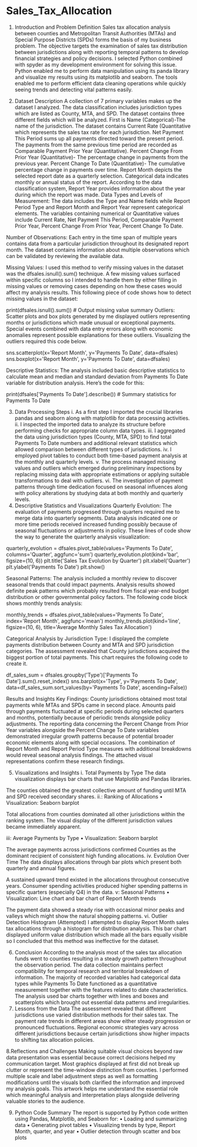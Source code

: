 # Sales_Tax_Allocation
1.	Introduction and Problem Definition
Sales tax allocation analysis between counties and Metropolitan Transit Authorities (MTAs) and Special Purpose Districts (SPDs) forms the basis of my business problem. The objective targets the examination of sales tax distribution between jurisdictions along with reporting temporal patterns to develop financial strategies and policy decisions.
I selected Python combined with spyder as my development environment for solving this issue. Python enabled me to perform data manipulation using its panda library and visualize my results using its matplotlib and seaborn. The tools enabled me to perform efficient data cleaning operations while quickly seeing trends and detecting vital patterns easily.

2.	Dataset Description
A collection of 7 primary variables makes up the dataset I analyzed.
The data classification includes jurisdiction types which are listed as County, MTA, and SPD.
The dataset contains three different fields which will be analyzed. First is Name (Categorical)-The name of the jurisdiction.
The dataset contains Current Rate (Quantitative which represents the sales tax rate for each jurisdiction.
Net Payment This Period sums up all payments directed toward the present period.
The payments from the same previous time period are recorded as Comparable Payment Prior Year (Quantitative).
Percent Change From Prior Year (Quantitative)- The percentage change in payments from the previous year.
Percent Change To Date (Quantitative)- The cumulative percentage change in payments over time.
Report Month depicts the selected report date as a quarterly selection.
Categorical data indicates monthly or annual status of the report.
According to the data classification system, Report Year provides information about the year during which the report was made.
Data Types and Levels of Measurement:
The data includes the Type and Name fields while Report Period Type and Report Month and Report Year represent categorical elements.
The variables containing numerical or Quantitative values include Current Rate, Net Payment This Period, Comparable Payment Prior Year, Percent Change From Prior Year, Percent Change To Date.

Number of Observations:
Each entry in the time span of multiple years contains data from a particular jurisdiction throughout its designated report month. The dataset contains information about multiple observations which can be validated by reviewing the available data.

Missing Values:
I used this method to verify missing values in the dataset was the dfsales.isnull().sum() technique. A few missing values surfaced within specific columns so I intended to handle them by either filling in missing values or removing cases depending on how these cases would affect my analysis results. This following piece of code shows how to detect missing values in the dataset:

print(dfsales.isnull().sum())  # Output missing value summary
Outliers:
Scatter plots and box plots generated by me displayed outliers representing months or jurisdictions which made unusual or exceptional payments. Special events combined with data entry errors along with economic anomalies represent possible explanations for these outliers. Visualizing the outliers required this code below.

sns.scatterplot(x='Report Month', y='Payments To Date', data=dfsales)
sns.boxplot(x='Report Month', y='Payments To Date', data=dfsales)

Descriptive Statistics:
The analysis included basic descriptive statistics to calculate mean and median and standard deviation from Payments To Date variable for distribution analysis. Here’s the code for this:

print(dfsales['Payments To Date'].describe())  # Summary statistics for Payments To Date

3. Data Processing Steps
i.	As a first step I imported the crucial libraries pandas and seaborn along with matplotlib for data processing activities.
ii.	I inspected the imported data to analyze its structure before performing checks for appropriate column data types.
iii.	I aggregated the data using jurisdiction types (County, MTA, SPD) to find total Payments To Date numbers and additional relevant statistics which allowed comparison between different types of jurisdictions.
iv.	I employed pivot tables to conduct both time-based payment analysis at the monthly and quarterly levels.
v.	The process managed missing values and outliers which emerged during preliminary inspections by replacing missing data with appropriate estimations or applying suitable transformations to deal with outliers.
vi.	 The investigation of payment patterns through time dedication focused on seasonal influences along with policy alterations by studying data at both monthly and quarterly levels.
4. Descriptive Statistics and Visualizations
Quarterly Evolution:
The evaluation of payments progressed through quarters required me to merge data into quarterly segments. Data analysis indicated one or more time periods received increased funding possibly because of seasonal fluctuations or adjustments in policy. These lines of code show the way to generate the quarterly analysis visualization:

quarterly_evolution = dfsales.pivot_table(values='Payments To Date', columns='Quarter', aggfunc='sum')
quarterly_evolution.plot(kind='bar', figsize=(10, 6))
plt.title('Sales Tax Evolution by Quarter')
plt.xlabel('Quarter')
plt.ylabel('Payments To Date')
plt.show()

Seasonal Patterns:
The analysis included a monthly review to discover seasonal trends that could impact payments. Analysis results showed definite peak patterns which probably resulted from fiscal year-end budget distribution or other governmental policy factors. The following code block shows monthly trends analysis:

monthly_trends = dfsales.pivot_table(values='Payments To Date', index='Report Month', aggfunc='mean')
monthly_trends.plot(kind='line', figsize=(10, 6), title='Average Monthly Sales Tax Allocation')

Categorical Analysis by Jurisdiction Type:
I displayed the complete payments distribution between County and MTA and SPD jurisdiction categories. The assessment revealed that County jurisdictions acquired the biggest portion of total payments. This chart requires the following code to create it.

df_sales_sum = dfsales.groupby('Type')['Payments To Date'].sum().reset_index()
sns.barplot(x='Type', y='Payments To Date', data=df_sales_sum.sort_values(by='Payments To Date', ascending=False))

Results and Insights
Key Findings:
County jurisdictions obtained most total payments while MTAs and SPDs came in second place.
Amounts paid through payments fluctuated at specific periods during selected quarters and months, potentially because of periodic trends alongside policy adjustments.
The reporting data concerning the Percent Change from Prior Year variables alongside the Percent Change To Date variables demonstrated irregular growth patterns because of potential broader economic elements along with special occasions.
The combination of Report Month and Report Period Type measures with additional breakdowns would reveal seasonal analysis findings.
The attached visual representations confirm these research findings.

5. Visualizations and Insights
i. Total Payments by Type
The data visualization displays bar charts that use Matplotlib and Pandas libraries.

 
The counties obtained the greatest collective amount of funding until MTA and SPD received secondary shares.
ii.: Ranking of Allocations
•	Visualization: Seaborn barplot

 
Total allocations from counties dominated all other jurisdictions within the ranking system. The visual display of the different jurisdiction values became immediately apparent.

iii: Average Payments by Type
•	Visualization: Seaborn barplot
  
The average payments across jurisdictions confirmed Counties as the dominant recipient of consistent high funding allocations.
iv. Evolution Over Time
The data displays allocations through bar plots which present both quarterly and annual figures.

 
 
A sustained upward trend existed in the allocations throughout consecutive years. Consumer spending activities produced higher spending patterns in specific quarters (especially Q4) in the data.
v: Seasonal Patterns
•	Visualization: Line chart and bar chart of Report Month trends

 
 
The payment data showed a steady rise with occasional minor peaks and valleys which might show the natural shopping patterns.
vi. Outlier Detection
Histogram (Attempted)
I attempted to display Report Month sales tax allocations through a histogram for distribution analysis. This bar chart displayed uniform value distribution which made all the bars equally visible so I concluded that this method was ineffective for the dataset.
 


6. Conclusion
According to the analysis most of the sales tax allocation funds went to counties resulting in a steady growth pattern throughout the observation period. The data collection maintains perfect compatibility for temporal research and territorial breakdown of information. The majority of recorded variables had categorical data types while Payments To Date functioned as a quantitative measurement together with the features related to date characteristics. The analysis used bar charts together with lines and boxes and scatterplots which brought out essential data patterns and irregularities.
7. Lessons from the Data
The assessment revealed that different jurisdictions use varied distribution methods for their sales tax. The payment rate trends in different areas show either steady progression or pronounced fluctuations. Regional economic strategies vary across different jurisdictions because certain  jurisdictions show higher impacts to shifting tax allocation policies.

8.Reflections and Challenges
Making suitable visual choices beyond raw data presentation was essential because correct decisions helped my communication target. Most graphics displayed at first did not break up clutter or represent the time-window distinction from counties. I performed multiple scale and label adjustment steps as well as formatting modifications until the visuals both clarified the information and improved my analysis goals. This artwork helps me understand the essential role which meaningful analysis and interpretation plays alongside delivering valuable stories to the audience.

9. Python Code Summary
The report is supported by Python code written using Pandas, Matplotlib, and Seaborn for:
•	Loading and summarizing data
•	Generating pivot tables
•	Visualizing trends by type, Report Month, quarter, and year
•	Outlier detection through scatter and box plots
